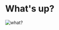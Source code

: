 # What's up?

![what?](https://cdn.shopify.com/s/files/1/0344/6469/files/cat-gif-loop-maru_grande.gif?v=1523984148)

